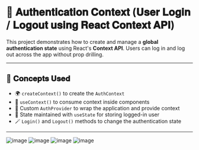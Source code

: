 # 🔐 𝐀𝐮𝐭𝐡𝐞𝐧𝐭𝐢𝐜𝐚𝐭𝐢𝐨𝐧 𝐂𝐨𝐧𝐭𝐞𝐱𝐭 (𝐔𝐬𝐞𝐫 𝐋𝐨𝐠𝐢𝐧 / 𝐋𝐨𝐠𝐨𝐮𝐭 𝐮𝐬𝐢𝐧𝐠 𝐑𝐞𝐚𝐜𝐭 𝐂𝐨𝐧𝐭𝐞𝐱𝐭 𝐀𝐏𝐈)

This project demonstrates how to create and manage a **global authentication state** using React's **Context API**. Users can log in and log out across the app without prop drilling.

---

## 🧠 𝐂𝐨𝐧𝐜𝐞𝐩𝐭𝐬 𝐔𝐬𝐞𝐝

- 🌍 `createContext()` to create the `AuthContext`
- 🧩 `useContext()` to consume context inside components
- 🧪 Custom `AuthProvider` to wrap the application and provide context
- 🧠 State maintained with `useState` for storing logged-in user
- 🪄 `Login()` and `Logout()` methods to change the authentication state

---

![image](https://github.com/user-attachments/assets/b705dc73-4906-478f-9ff4-4b31d5adef61)
![image](https://github.com/user-attachments/assets/a9e1a7bc-5e62-4ee9-9872-5268a94ae910)
![image](https://github.com/user-attachments/assets/306206c9-971b-4159-b33f-3a2702602569)
![image](https://github.com/user-attachments/assets/3e61266a-40aa-4f6f-9c01-52fc973638e9)

